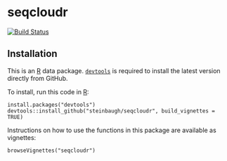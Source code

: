 [`devtools`]: https://cran.r-project.org/package=devtools
[R]: https://www.r-project.org

# seqcloudr

[![Build Status](https://travis-ci.org/steinbaugh/seqcloudr.svg?branch=master)](https://travis-ci.org/steinbaugh/seqcloudr)

## Installation

This is an [R][] data package. [`devtools`][] is required to install the latest version directly from GitHub.

To install, run this code in [R][]:

```{r}
install.packages("devtools")
devtools::install_github("steinbaugh/seqcloudr", build_vignettes = TRUE)
```

Instructions on how to use the functions in this package are available as vignettes:

```{r}
browseVignettes("seqcloudr")
```
